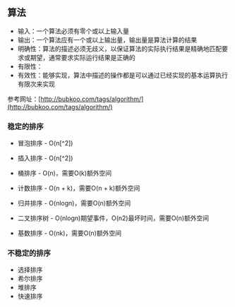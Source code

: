 ## 算法

* 输入：一个算法必须有零个或以上输入量
* 输出：一个算法应有一个或以上输出量，输出量是算法计算的结果
* 明确性：算法的描述必须无歧义，以保证算法的实际执行结果是精确地匹配要求或期望，通常要求实际运行结果是正确的
* 有限性：
* 有效性：能够实现，算法中描述的操作都是可以通过已经实现的基本运算执行有限次来实现

参考网址：[http://bubkoo.com/tags/algorithm/](http://bubkoo.com/tags/algorithm/)

### 稳定的排序

* 冒泡排序 - O\(n[^2]\)
* 插入排序 - O\(n[^2]\)

* 桶排序 - O\(n\)，需要O\(k\)额外空间

* 计数排序 - O\(n + k\)，需要O\(n + k\)额外空间

* 归并排序 - O\(nlogn\)，需要O\(n\)额外空间
* 二叉排序树 - O\(nlogn\)期望事件，O\(n2\)最坏时间，需要O\(n\)额外空间
* 基数排序 - O\(nk\)，需要O\(n\)额外空间

### 不稳定的排序

* 选择排序
* 希尔排序
* 堆排序
* 快速排序



